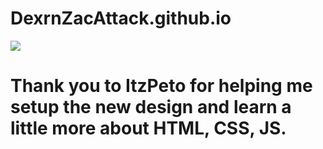 
# DexrnZacAttack.github.io
<img src=https://camo.githubusercontent.com/b1581aa0062cde7e74ff83da828ba295187afae3ac39fbd1fc738955709aadfd/68747470733a2f2f696d672e736869656c64732e696f2f6769746875622f6c6963656e73652f44425444657270626f782f4c454d2d576562736974653f7374796c653d666f722d7468652d6261646765></img>


# Thank you to ItzPeto for helping me setup the new design and learn a little more about HTML, CSS, JS.
